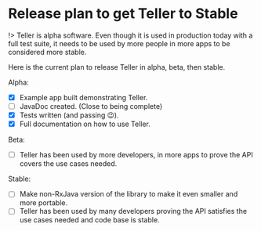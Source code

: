 # Release plan to get Teller to Stable

!> Teller is alpha software. Even though it is used in production today with a full test suite, it needs to be used by more people in more apps to be considered more stable. 

Here is the current plan to release Teller in alpha, beta, then stable.

Alpha:

- [X] Example app built demonstrating Teller.
- [ ] JavaDoc created. (Close to being complete)
- [X] Tests written (and passing 😉).
- [X] Full documentation on how to use Teller.

Beta:

- [ ] Teller has been used by more developers, in more apps to prove the API covers the use cases needed.

Stable:

- [ ] Make non-RxJava version of the library to make it even smaller and more portable.
- [ ] Teller has been used by many developers proving the API satisfies the use cases needed and code base is stable. 